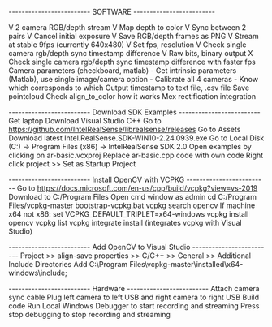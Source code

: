 ------------------------- SOFTWARE -------------------------

 V  2 camera RGB/depth stream
 V  Map depth to color
 V  Sync between 2 pairs
 V  Cancel initial exposure
 V  Save RGB/depth frames as PNG
 V  Stream at stable 9fps (currently 640x480)
 V  Set fps, resolution
 V  Check single camera rgb/depth sync timestamp difference
 V  Raw bits, binary output
 X  Check single camera rgb/depth sync timestamp difference with faster fps
    Camera parameters (checkboard, matlab)
    - Get intrinsic parameters (Matlab), use single image/camera option
    - Calibrate all 4 cameras
    - Know which corresponds to which
    Output timestamp to text file, .csv file
    Save pointcloud
    Check align_to_color how it works
    Mex rectification integration
    
------------------------- Download SDK Examples  -------------------------
Get laptop
Download Visual Studio C++
Go to https://github.com/IntelRealSense/librealsense/releases
Go to Assets
Download latest Intel.RealSense.SDK-WIN10-2.24.0939.exe
Go to Local Disk (C:) -> Program Files (x86) -> IntelRealSense SDK 2.0
Open examples by clicking on ar-basic.vcxproj
Replace ar-basic.cpp code with own code
Right click project >> Set as Startup Project

------------------------- Install OpenCV with VCPKG -------------------------
Go to https://docs.microsoft.com/en-us/cpp/build/vcpkg?view=vs-2019
Download to C:/Program Files
Open cmd window as admin
cd C:/Program Files/vcpkg-master
bootstrap-vcpkg.bat
vcpkg search opencv
If machine x64 not x86: set VCPKG_DEFAULT_TRIPLET=x64-windows
vcpkg install opencv
vcpkg list
vcpkg integrate install (integrates vcpkg with Visual Studio)

------------------------- Add OpenCV to Visual Studio  -------------------------
Project >> align-save properties >> C/C++ >> General >> Additional Include Directories
  Add C:\Program Files\vcpkg-master\installed\x64-windows\include;

------------------------- Hardware  -------------------------
Attach camera sync cable
Plug left camera to left USB and right camera to right USB
Build code
Run Local Windows Debugger to start recording and streaming
Press stop debugging to stop recording and streaming
